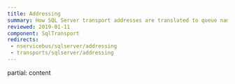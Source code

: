 ```yaml
---
title: Addressing
summary: How SQL Server transport addresses are translated to queue names
reviewed: 2019-01-11
component: SqlTransport
redirects:
 - nservicebus/sqlserver/addressing
 - transports/sqlserver/addressing
---
```


partial: content
